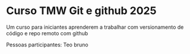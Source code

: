 # Curso TMW Git e github 2025

Um curso para iniciantes aprenderem a trabalhar com versionamento de código e repo remoto com github

Pessoas participantes: Teo
bruno